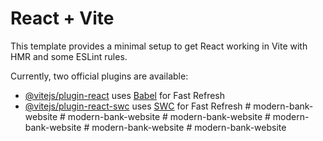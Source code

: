 # React + Vite

This template provides a minimal setup to get React working in Vite with HMR and some ESLint rules.

Currently, two official plugins are available:

- [@vitejs/plugin-react](https://github.com/vitejs/vite-plugin-react/blob/main/packages/plugin-react/README.md) uses [Babel](https://babeljs.io/) for Fast Refresh
- [@vitejs/plugin-react-swc](https://github.com/vitejs/vite-plugin-react-swc) uses [SWC](https://swc.rs/) for Fast Refresh
#   m o d e r n - b a n k - w e b s i t e  
 #   m o d e r n - b a n k - w e b s i t e  
 #   m o d e r n - b a n k - w e b s i t e  
 #   m o d e r n - b a n k - w e b s i t e  
 #   m o d e r n - b a n k - w e b s i t e  
 #   m o d e r n - b a n k - w e b s i t e  
 